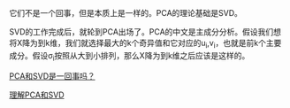 ﻿它们不是一个回事，但是本质上是一样的。PCA的理论基础是SVD。

SVD的工作完成后，就轮到PCA出场了。PCA的中文是主成分分析。假设我们想将X降为到k维，我们就选择最大的k个奇异值和它对应的u<sub>i</sub>,v<sub>i</sub>，也就是前k个主要成分。假设σ<sub>i</sub>按照从大到小排列，那么X降为到k维之后应该是这样的。

[PCA和SVD是一回事吗？](http://sofasofa.io/forum_main_post.php?postid=1000884)

[理解PCA和SVD](http://fuzihao.org/blog/2015/12/04/%E7%90%86%E8%A7%A3PCA%E5%92%8CSVD/)
